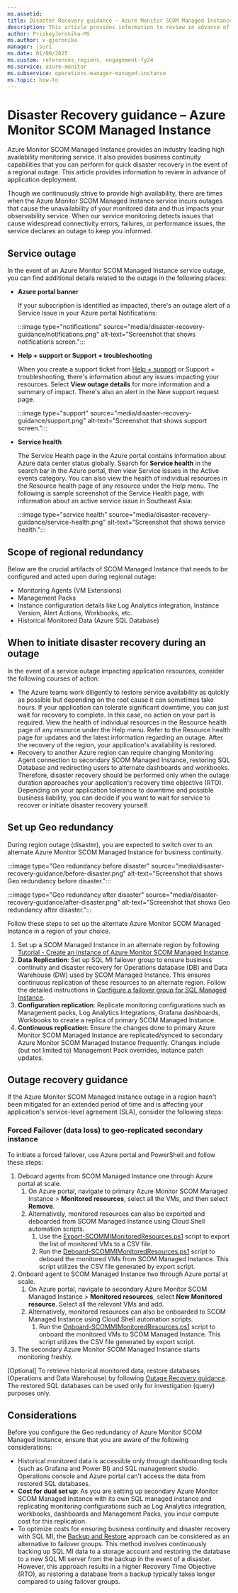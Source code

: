 ```yaml
---
ms.assetid: 
title: Disaster Recovery guidance – Azure Monitor SCOM Managed Instance
description: This article provides information to review in advance of application deployment.
author: PriskeyJeronika-MS
ms.author: v-gjeronika
manager: jsuri
ms.date: 01/09/2025
ms.custom: references_regions, engagement-fy24
ms.service: azure-monitor
ms.subservice: operations-manager-managed-instance
ms.topic: how-to
---
```


# Disaster Recovery guidance – Azure Monitor SCOM Managed Instance

Azure Monitor SCOM Managed Instance provides an industry leading high availability monitoring service. It also provides business continuity capabilities that you can perform for quick disaster recovery in the event of a regional outage. This article provides information to review in advance of application deployment.

Though we continuously strive to provide high availability, there are times when the Azure Monitor SCOM Managed Instance service incurs outages that cause the unavailability of your monitored data and thus impacts your observability service. When our service monitoring detects issues that cause widespread connectivity errors, failures, or performance issues, the service declares an outage to keep you informed.

## Service outage

In the event of an Azure Monitor SCOM Managed Instance service outage, you can find additional details related to the outage in the following places: 

- **Azure portal banner**

     If your subscription is identified as impacted, there's an outage alert of a Service Issue in your Azure portal Notifications:

     :::image type="notifications" source="media/disaster-recovery-guidance/notifications.png" alt-text="Screenshot that shows notifications screen.":::

- **Help + support or Support + troubleshooting**

     When you create a support ticket from [Help + support](https://ms.portal.azure.com/#view/Microsoft_Azure_Support/HelpAndSupportBlade/~/overview) or Support + troubleshooting, there's information about any issues impacting your resources. Select **View outage details** for more information and a summary of impact. There's also an alert in the New support request page. 

     :::image type="support" source="media/disaster-recovery-guidance/support.png" alt-text="Screenshot that shows support screen.":::

- **Service health**

     The Service Health page in the Azure portal contains information about Azure data center status globally. Search for **Service health** in the search bar in the Azure portal, then view Service issues in the Active events category. You can also view the health of individual resources in the Resource health page of any resource under the Help menu. The following is sample screenshot of the Service Health page, with information about an active service issue in Southeast Asia: 
     
     :::image type="service health" source="media/disaster-recovery-guidance/service-health.png" alt-text="Screenshot that shows service health.":::

## Scope of regional redundancy 

Below are the crucial artifacts of SCOM Managed Instance that needs to be configured and acted upon during regional outage: 
- Monitoring Agents (VM Extensions) 
- Management Packs 
- Instance configuration details like Log Analytics integration, Instance Version, Alert Actions, Workbooks, etc. 
- Historical Monitored Data (Azure SQL Database) 

## When to initiate disaster recovery during an outage

In the event of a service outage impacting application resources, consider the following courses of action: 
- The Azure teams work diligently to restore service availability as quickly as possible but depending on the root cause it can sometimes take hours. If your application can tolerate significant downtime, you can just wait for recovery to complete. In this case, no action on your part is required. View the health of individual resources in the Resource health page of any resource under the Help menu. Refer to the Resource health page for updates and the latest information regarding an outage. After the recovery of the region, your application's availability is restored. 
- Recovery to another Azure region can require changing Monitoring Agent connection to secondary SCOM Managed Instance, restoring SQL Database and redirecting users to alternate dashboards and workbooks. Therefore, disaster recovery should be performed only when the outage duration approaches your application's recovery time objective (RTO). Depending on your application tolerance to downtime and possible business liability, you can decide if you want to wait for service to recover or initiate disaster recovery yourself. 

## Set up Geo redundancy

During region outage (disaster), you are expected to switch over to an alternate Azure Monitor SCOM Managed Instance for business continuity.

:::image type="Geo redundancy before disaster" source="media/disaster-recovery-guidance/before-disaster.png" alt-text="Screenshot that shows Geo redundancy before disaster.":::

:::image type="Geo redundancy after disaster" source="media/disaster-recovery-guidance/after-disaster.png" alt-text="Screenshot that shows Geo redundancy after disaster.":::

Follow these steps to set up the alternate Azure Monitor SCOM Managed Instance in a region of your choice.  

1. Set up a SCOM Managed Instance in an alternate region by following [Tutorial - Create an instance of Azure Monitor SCOM Managed Instance](/azure/azure-monitor/scom-manage-instance/tutorial-create-scom-managed-instance). 
2. **Data Replication**: Set up SQL MI failover group to ensure business continuity and disaster recovery for Operations database (DB) and Data Warehouse (DW) used by SCOM Managed Instance. This ensures continuous replication of these resources to an alternate region. Follow the detailed instructions in [Configure a failover group for SQL Managed Instance](/azure/azure-sql/managed-instance/failover-group-configure-sql-mi?view=azuresql&source=recommendations&tabs=azure-portal%2Cazure-portal-modify%2Cazure-powershell-manage).  
3. **Configuration replication**: Replicate monitoring configurations such as Management packs, Log Analytics Integrations, Grafana dashboards, Workbooks to create a replica of primary SCOM Managed Instance. 
4. **Continuous replication**: Ensure the changes done to primary Azure Monitor SCOM Managed Instance are replicated/synced to secondary Azure Monitor SCOM Managed Instance frequently. Changes include (but not limited to) Management Pack overrides, instance patch updates. 

## Outage recovery guidance 

If the Azure Monitor SCOM Managed Instance outage in a region hasn't been mitigated for an extended period of time and is affecting your application's service-level agreement (SLA), consider the following steps: 

### Forced Failover (data loss) to geo-replicated secondary instance 

To initiate a forced failover, use Azure portal and PowerShell and follow these steps:

1. Deboard agents from SCOM Managed Instance one through Azure portal at scale. 
     1. On Azure portal, navigate to primary Azure Monitor SCOM Managed Instance > **Monitored resources**, select all the VMs, and then select **Remove**.
     2. Alternatively, monitored resources can also be exported and deboarded from SCOM Managed Instance using Cloud Shell automation scripts. 
         1. Use the [Export-SCOMMIMonitoredResources.ps1](https://go.microsoft.com/fwlink/?linkid=2300749) script to export the list of monitored VMs to a CSV file. 
         2. Run the [Deboard-SCOMMIMonitoredResources.ps1](https://go.microsoft.com/fwlink/?linkid=2300551) script to deboard the monitored VMs from SCOM Managed Instance. This script utilizes the CSV file generated by export script.  
2. Onboard agent to SCOM Managed Instance two through Azure portal at scale. 
     1. On Azure portal, navigate to secondary Azure Monitor SCOM Managed Instance > **Monitored resources**, select **New Monitored resource**. Select all the relevant VMs and add. 
     2. Alternatively, monitored resources can also be onboarded to SCOM Managed Instance using Cloud Shell automation scripts. 
         1. Run the [Onboard-SCOMMIMonitoredResources.ps1](https://go.microsoft.com/fwlink/?linkid=2300638) script to onboard the monitored VMs to SCOM Managed Instance. This script utilizes the CSV file generated by export script. 
3. The secondary Azure Monitor SCOM Managed Instance starts monitoring freshly. 

[Optional] To retrieve historical monitored data, restore databases (Operations and Data Warehouse) by following [Outage Recovery guidance](/azure/azure-sql/managed-instance/disaster-recovery-guidance?view=azuresql#outage-recovery-guidance). The restored SQL databases can be used only for investigation (query) purposes only. 

## Considerations

Before you configure the Geo redundancy of Azure Monitor SCOM Managed Instance, ensure that you are aware of the following considerations: 

- Historical monitored data is accessible only through dashboarding tools (such as Grafana and Power BI) and SQL management studio. Operations console and Azure portal can't access the data from restored SQL databases.
- **Cost for dual set up**: As you are setting up secondary Azure Monitor SCOM Managed Instance with its own SQL managed instance and replicating monitoring configurations such as Log Analytics integration, workbooks, dashboards and Management Packs, you incur compute cost for this replication.
- To optimize costs for ensuring business continuity and disaster recovery with SQL MI, the [Backup and Restore](/azure/azure-sql/managed-instance/automated-backups-change-settings?view=azuresql&tabs=azure-portal) approach can be considered as an alternative to failover groups. This method involves continuously backing up SQL MI data to a storage account and restoring the database to a new SQL MI server from the backup in the event of a disaster. However, this approach results in a higher Recovery Time Objective (RTO), as restoring a database from a backup typically takes longer compared to using failover groups.
